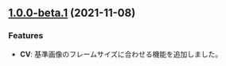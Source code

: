## [1.0.0-beta.1](https://github.com/keyframe-refiner/keyframe-refiner/compare/v1.0.0-beta.0...v1.0.0-beta.1) (2021-11-08)

### Features

- **CV**: 基準画像のフレームサイズに合わせる機能を追加しました。
